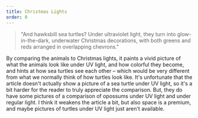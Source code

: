 ```yaml
---
title: Christmas Lights
order: 0
---
```


> "And hawksbill sea turtles? Under ultraviolet light, they turn into glow-in-the-dark, underwater Christmas decorations, with both greens and reds arranged in overlapping chevrons."

By comparing the animals to Christmas lights, it paints a vivid picture of what the animals look like under UV light, and how colorful they become, and hints at how sea turtles see each other – which would be very different from what we normally think of how turtles look like. It's unfortunate that the article doesn't actually show a picture of a sea turtle under UV light, so it's a bit harder for the reader to truly appreciate the comparison. But, they do have some pictures of a comparison of opossums under UV light and under regular light. I think it weakens the article a bit, but also space is a premium, and maybe pictures of turtles under UV light just aren't available.